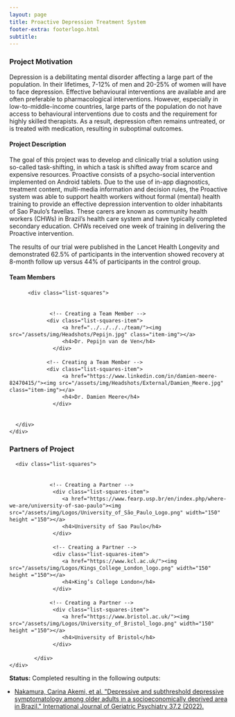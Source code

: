 ```yaml
---
layout: page
title: Proactive Depression Treatment System
footer-extra: footerlogo.html
subtitle: 
---
```



### Project Motivation
Depression is a debilitating mental disorder affecting a large part of the population. In their lifetimes, 7-12% of men and 20-25% of women will have to face depression. Effective behavioural interventions are available and are often preferable to pharmacological interventions. However, especially in low-to-middle-income countries, large parts of the population do not have access to behavioural interventions due to costs and the requirement for highly skilled therapists. As a result, depression often remains untreated, or is treated with medication, resulting in suboptimal outcomes. 

#### Project Description
The goal of this project was to develop and clinically trial a solution using so-called task-shifting, in which a task is shifted away from scarce and expensive resources. Proactive consists of a psycho-social intervention implemented on Android tablets. Due to the use of in-app diagnostics, treatment content, multi-media information and decision rules, the Proactive system was able to support health workers without formal (mental) health training to provide an effective depression intervention to older inhabitants of Sao Paulo’s favellas. These carers are known as community health workers (CHWs) in Brazil’s health care system and have typically completed secondary education. CHWs received one week of training in delivering the Proactive intervention. 

The results of our trial were published in the Lancet Health Longevity and demonstrated 62.5% of participants in the intervention showed recovery at 8-month follow up versus 44% of participants in the control group. 

#### Team Members 


<div class="container-fluid">
   
   <div class="row">
                 
          <div class="list-squares">
      
  
                 <!-- Creating a Team Member -->
               	<div class="list-squares-item">
                     <a href="../../../../team/"><img src="/assets/img/Headshots/Pepijn.jpg" class="item-img"></a>
                     <h4>Dr. Pepijn van de Ven</h4>
                  </div>
                  
                <!-- Creating a Team Member -->
               	<div class="list-squares-item">
                     <a href="https://www.linkedin.com/in/damien-meere-82470415/"><img src="/assets/img/Headshots/External/Damien_Meere.jpg" class="item-img"></a>
                     <h4>Dr. Damien Meere</h4>
                  </div>
                                 
              
      </div>
    </div>
</div>

### Partners of Project


<div class="container-fluid">
   
   <div class="row">
      
      <div class="list-squares">
                 
   
                 <!-- Creating a Partner -->
                  <div class="list-squares-item">
                     <a href="https://www.fearp.usp.br/en/index.php/where-we-are/university-of-sao-paulo"><img src="/assets/img/Logos/University_of_São_Paulo_Logo.png" width="150" height ="150"></a>
                     <h4>University of Sao Paulo</h4>
                  </div>
                  
                  <!-- Creating a Partner -->
                  <div class="list-squares-item">
                     <a href="https://www.kcl.ac.uk/"><img src="/assets/img/Logos/Kings_College_London_logo.png" width="150" height ="150"></a>
                     <h4>King’s College London</h4>
                  </div>                 
                                
                 <!-- Creating a Partner -->
                  <div class="list-squares-item">
                     <a href="https://www.bristol.ac.uk/"><img src="/assets/img/Logos/University_of_Bristol_logo.png" width="150" height ="150"></a>
                     <h4>University of Bristol</h4>
                  </div>
                  
            </div>
    </div>
</div>

                  
**Status:** Completed resulting in the following outputs: 

<ul style="PADDING-LEFT: 12px">
<li><a href ="https://onlinelibrary.wiley.com/doi/10.1002/gps.5665" > Nakamura, Carina Akemi, et al. "Depressive and subthreshold depressive symptomatology among older adults in a socioeconomically deprived area in Brazil." International Journal of Geriatric Psychiatry 37.2 (2022). </a> </li>
</ul>

